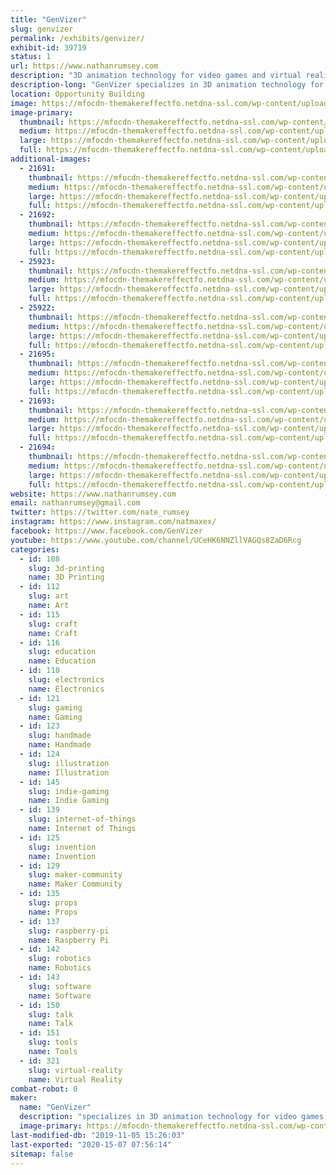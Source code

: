 ```yaml
---
title: "GenVizer"
slug: genvizer
permalink: /exhibits/genvizer/
exhibit-id: 39719
status: 1
url: https://www.nathanrumsey.com
description: "3D animation technology for video games and virtual reality products"
description-long: "GenVizer specializes in 3D animation technology for video games and virtual reality products.  This year we have been working with simulation platforms like the Talon Simulations motion platform to create virtual theme park rides and tradeshow experiences like a “Racing Towards Christmas” and “Rock Monster”.  GenVizer also worked on a virtual reality trainer for masonry training programs where students learn how to lay block using the HTC Vive. Stop by our table to learn how to make virtual reality based projects for yourself."
location: Opportunity Building
image: https://mfocdn-themakereffectfo.netdna-ssl.com/wp-content/uploads/2017/09/10176103_866468380035153_4746905596889234264_n.jpg
image-primary:
  thumbnail: https://mfocdn-themakereffectfo.netdna-ssl.com/wp-content/uploads/2017/09/10176103_866468380035153_4746905596889234264_n-150x150.jpg
  medium: https://mfocdn-themakereffectfo.netdna-ssl.com/wp-content/uploads/2017/09/10176103_866468380035153_4746905596889234264_n-300x286.jpg
  large: https://mfocdn-themakereffectfo.netdna-ssl.com/wp-content/uploads/2017/09/10176103_866468380035153_4746905596889234264_n.jpg
  full: https://mfocdn-themakereffectfo.netdna-ssl.com/wp-content/uploads/2017/09/10176103_866468380035153_4746905596889234264_n.jpg
additional-images:
  - 21691:
    thumbnail: https://mfocdn-themakereffectfo.netdna-ssl.com/wp-content/uploads/2017/09/1009269_672974352717891_28805477_o-150x150.jpg
    medium: https://mfocdn-themakereffectfo.netdna-ssl.com/wp-content/uploads/2017/09/1009269_672974352717891_28805477_o-300x169.jpg
    large: https://mfocdn-themakereffectfo.netdna-ssl.com/wp-content/uploads/2017/09/1009269_672974352717891_28805477_o-1024x576.jpg
    full: https://mfocdn-themakereffectfo.netdna-ssl.com/wp-content/uploads/2017/09/1009269_672974352717891_28805477_o.jpg
  - 21692:
    thumbnail: https://mfocdn-themakereffectfo.netdna-ssl.com/wp-content/uploads/2017/09/902978_795696710445654_774422306_o-150x150.jpg
    medium: https://mfocdn-themakereffectfo.netdna-ssl.com/wp-content/uploads/2017/09/902978_795696710445654_774422306_o-300x136.jpg
    large: https://mfocdn-themakereffectfo.netdna-ssl.com/wp-content/uploads/2017/09/902978_795696710445654_774422306_o-1024x463.jpg
    full: https://mfocdn-themakereffectfo.netdna-ssl.com/wp-content/uploads/2017/09/902978_795696710445654_774422306_o.jpg
  - 25923:
    thumbnail: https://mfocdn-themakereffectfo.netdna-ssl.com/wp-content/uploads/2018/07/20180316_133907-150x150.jpg
    medium: https://mfocdn-themakereffectfo.netdna-ssl.com/wp-content/uploads/2018/07/20180316_133907-300x225.jpg
    large: https://mfocdn-themakereffectfo.netdna-ssl.com/wp-content/uploads/2018/07/20180316_133907-1024x768.jpg
    full: https://mfocdn-themakereffectfo.netdna-ssl.com/wp-content/uploads/2018/07/20180316_133907.jpg
  - 25922:
    thumbnail: https://mfocdn-themakereffectfo.netdna-ssl.com/wp-content/uploads/2018/07/20180611_142945-150x150.jpg
    medium: https://mfocdn-themakereffectfo.netdna-ssl.com/wp-content/uploads/2018/07/20180611_142945-300x225.jpg
    large: https://mfocdn-themakereffectfo.netdna-ssl.com/wp-content/uploads/2018/07/20180611_142945-1024x768.jpg
    full: https://mfocdn-themakereffectfo.netdna-ssl.com/wp-content/uploads/2018/07/20180611_142945.jpg
  - 21695:
    thumbnail: https://mfocdn-themakereffectfo.netdna-ssl.com/wp-content/uploads/2017/09/15138542_1573986432616674_5321426440275912182_o-150x150.jpg
    medium: https://mfocdn-themakereffectfo.netdna-ssl.com/wp-content/uploads/2017/09/15138542_1573986432616674_5321426440275912182_o-300x225.jpg
    large: https://mfocdn-themakereffectfo.netdna-ssl.com/wp-content/uploads/2017/09/15138542_1573986432616674_5321426440275912182_o-1024x768.jpg
    full: https://mfocdn-themakereffectfo.netdna-ssl.com/wp-content/uploads/2017/09/15138542_1573986432616674_5321426440275912182_o.jpg
  - 21693:
    thumbnail: https://mfocdn-themakereffectfo.netdna-ssl.com/wp-content/uploads/2017/09/1147577_712155828799743_873223761_o-150x150.jpg
    medium: https://mfocdn-themakereffectfo.netdna-ssl.com/wp-content/uploads/2017/09/1147577_712155828799743_873223761_o-300x211.jpg
    large: https://mfocdn-themakereffectfo.netdna-ssl.com/wp-content/uploads/2017/09/1147577_712155828799743_873223761_o-1024x720.jpg
    full: https://mfocdn-themakereffectfo.netdna-ssl.com/wp-content/uploads/2017/09/1147577_712155828799743_873223761_o.jpg
  - 21694:
    thumbnail: https://mfocdn-themakereffectfo.netdna-ssl.com/wp-content/uploads/2017/09/1150484_712671302081529_551391981_o-150x150.jpg
    medium: https://mfocdn-themakereffectfo.netdna-ssl.com/wp-content/uploads/2017/09/1150484_712671302081529_551391981_o-300x211.jpg
    large: https://mfocdn-themakereffectfo.netdna-ssl.com/wp-content/uploads/2017/09/1150484_712671302081529_551391981_o-1024x720.jpg
    full: https://mfocdn-themakereffectfo.netdna-ssl.com/wp-content/uploads/2017/09/1150484_712671302081529_551391981_o.jpg
website: https://www.nathanrumsey.com
email: nathanrumsey@gmail.com
twitter: https://twitter.com/nate_rumsey
instagram: https://www.instagram.com/natmaxex/
facebook: https://www.facebook.com/GenVizer
youtube: https://www.youtube.com/channel/UCeHK6NNZllVAGQs8ZaD6Rcg
categories:
  - id: 108
    slug: 3d-printing
    name: 3D Printing
  - id: 112
    slug: art
    name: Art
  - id: 115
    slug: craft
    name: Craft
  - id: 116
    slug: education
    name: Education
  - id: 118
    slug: electronics
    name: Electronics
  - id: 121
    slug: gaming
    name: Gaming
  - id: 123
    slug: handmade
    name: Handmade
  - id: 124
    slug: illustration
    name: Illustration
  - id: 145
    slug: indie-gaming
    name: Indie Gaming
  - id: 139
    slug: internet-of-things
    name: Internet of Things
  - id: 125
    slug: invention
    name: Invention
  - id: 129
    slug: maker-community
    name: Maker Community
  - id: 135
    slug: props
    name: Props
  - id: 137
    slug: raspberry-pi
    name: Raspberry Pi
  - id: 142
    slug: robotics
    name: Robotics
  - id: 143
    slug: software
    name: Software
  - id: 150
    slug: talk
    name: Talk
  - id: 151
    slug: tools
    name: Tools
  - id: 321
    slug: virtual-reality
    name: Virtual Reality
combat-robot: 0
maker:
  name: "GenVizer"
  description: "specializes in 3D animation technology for video games and virtual reality products."
  image-primary: https://mfocdn-themakereffectfo.netdna-ssl.com/wp-content/uploads/2017/09/20170601_083609-300x225.jpg
last-modified-db: "2019-11-05 15:26:03"
last-exported: "2020-15-07 07:56:14"
sitemap: false
---
```

